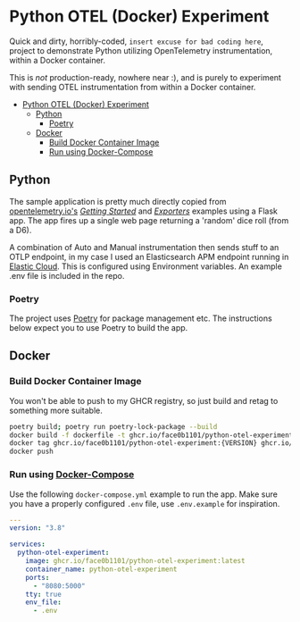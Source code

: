 # Python OTEL (Docker) Experiment #

Quick and dirty, horribly-coded, `insert excuse for bad coding here`, project to demonstrate Python utilizing OpenTelemetry instrumentation, within a Docker container.

This is *not* production-ready, nowhere near :), and is purely to experiment with sending OTEL instrumentation from within a Docker container.

- [Python OTEL (Docker) Experiment](#python-otel-docker-experiment)
  - [Python](#python)
    - [Poetry](#poetry)
  - [Docker](#docker)
    - [Build Docker Container Image](#build-docker-container-image)
    - [Run using Docker-Compose](#run-using-docker-compose)

## Python ##

The sample application is pretty much directly copied from [opentelemetry.io's](https://opentelemetry.io/) *[Getting Started](https://opentelemetry.io/docs/instrumentation/python/getting-started)* and *[Exporters](https://opentelemetry.io/docs/instrumentation/python/exporters)* examples using a Flask app. The app fires up a single web page returning a 'random' dice roll (from a D6).

A combination of Auto and Manual instrumentation then sends stuff to an OTLP endpoint, in my case I used an Elasticsearch APM endpoint running in [Elastic Cloud](https://cloud.elastic.co). This is configured using Environment variables. An example .env file is included in the repo.

### Poetry ###

The project uses [Poetry](https://python-poetry.org/) for package management etc. The instructions below expect you to use Poetry to build the app.

## Docker ##

### Build Docker Container Image ###

You won't be able to push to my GHCR registry, so just build and retag to something more suitable.

```bash
poetry build; poetry run poetry-lock-package --build
docker build -f dockerfile -t ghcr.io/face0b1101/python-otel-experiment:{VERSION} .
docker tag ghcr.io/face0b1101/python-otel-experiment:{VERSION} ghcr.io/face0b1101/python-otel-experiment:latest
docker push
```

### Run using [Docker-Compose](https://docs.docker.com/compose/) ###

Use the following `docker-compose.yml` example to run the app. Make sure you have a properly configured `.env` file, use `.env.example` for inspiration.

```yaml
---
version: "3.8"

services:
  python-otel-experiment:
    image: ghcr.io/face0b1101/python-otel-experiment:latest
    container_name: python-otel-experiment
    ports:
      - "8080:5000"
    tty: true
    env_file:
      - .env
```

